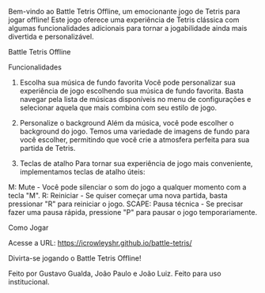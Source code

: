 Bem-vindo ao Battle Tetris Offline, um emocionante jogo de Tetris para jogar offline! Este jogo oferece uma experiência de Tetris clássica com algumas funcionalidades adicionais para tornar a jogabilidade ainda mais divertida e personalizável.

Battle Tetris Offline

Funcionalidades
1. Escolha sua música de fundo favorita
Você pode personalizar sua experiência de jogo escolhendo sua música de fundo favorita. Basta navegar pela lista de músicas disponíveis no menu de configurações e selecionar aquela que mais combina com seu estilo de jogo.

2. Personalize o background
Além da música, você pode escolher o background do jogo. Temos uma variedade de imagens de fundo para você escolher, permitindo que você crie a atmosfera perfeita para sua partida de Tetris.

3. Teclas de atalho
Para tornar sua experiência de jogo mais conveniente, implementamos teclas de atalho úteis:

M: Mute - Você pode silenciar o som do jogo a qualquer momento com a tecla "M".
R: Reiniciar - Se quiser começar uma nova partida, basta pressionar "R" para reiniciar o jogo.
SCAPE: Pausa técnica - Se precisar fazer uma pausa rápida, pressione "P" para pausar o jogo temporariamente.

Como Jogar

Acesse a URL: https://icrowleyshr.github.io/battle-tetris/

Divirta-se jogando o Battle Tetris Offline!

Feito por Gustavo Gualda, João Paulo e João Luiz.
Feito para uso institucional.
